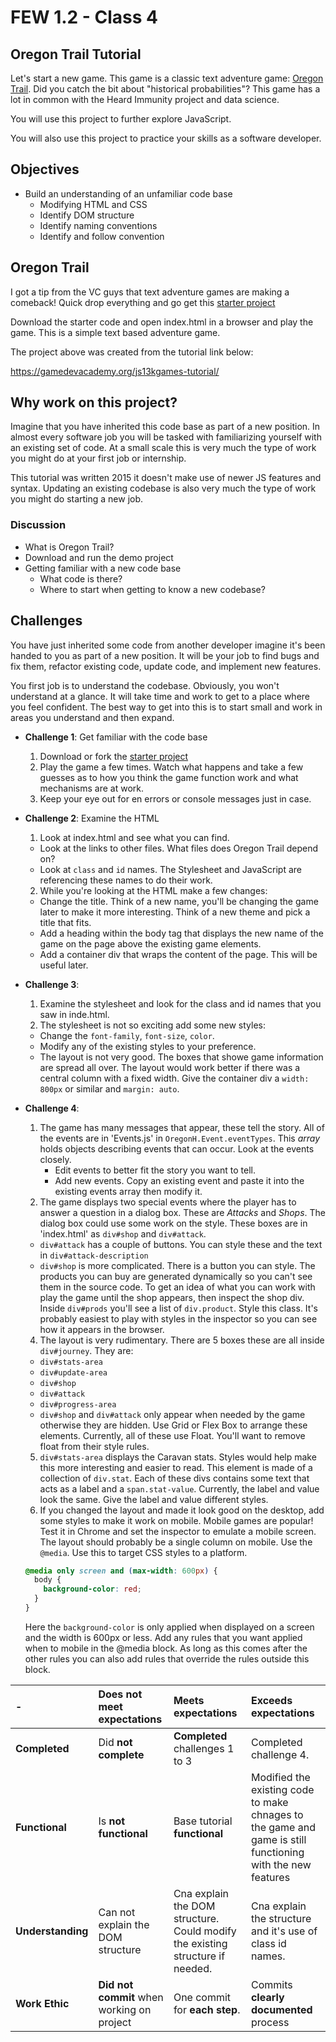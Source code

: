 # FEW 1.2 - Class 4

## Oregon Trail Tutorial

Let's start a new game. This game is a classic text adventure game: [Oregon Trail](https://en.wikipedia.org/wiki/The_Oregon_Trail_(series)). Did you catch the bit about "historical probabilities"? This game has a lot in common with the Heard Immunity project and data science. 

You will use this project to further explore JavaScript. 

You will also use this project to practice your skills as a software developer.

## Objectives 

- Build an understanding of an unfamiliar code base
    - Modifying HTML and CSS 
    - Identify DOM structure 
    - Identify naming conventions
    - Identify and follow convention

## Oregon Trail

I got a tip from the VC guys that text adventure games are making a comeback! Quick drop everything and go get this [starter project](https://github.com/soggybag/oregon-trail-starter)

Download the starter code and open index.html in a browser and play the game. This is a simple text based adventure game. 

The project above was created from the tutorial link below:

https://gamedevacademy.org/js13kgames-tutorial/


## Why work on this project?  

Imagine that you have inherited this code base as part of a new position. In almost every software job you will be tasked with familiarizing yourself with an existing set of code. At a small scale this is very much the type of work you might do at your first job or internship. 

This tutorial was written 2015 it doesn't make use of newer JS features and syntax. Updating an existing codebase is also very much the type of work you might do starting a new job. 

### Discussion

- What is Oregon Trail?
- Download and run the demo project
- Getting familiar with a new code base
	- What code is there? 
	- Where to start when getting to know a new codebase? 

## Challenges 

You have just inherited some code from another developer imagine it's been handed to you as part of a new position. It will be your job to find bugs and fix them, refactor existing code, update code, and implement new features. 

You first job is to understand the codebase. Obviously, you won't understand at a glance. It will take time and work to get to a place where you feel confident. The best way to get into this is to start small and work in areas you understand and then expand. 

- **Challenge 1**: Get familiar with the code base
  1. Download or fork the [starter project](https://github.com/soggybag/oregon-trail-starter)
  2. Play the game a few times. Watch what happens and take a few guesses as to how you think the game function work and what mechanisms are at work. 
  3. Keep your eye out for en errors or console messages just in case. 

- **Challenge 2**: Examine the HTML
  1. Look at index.html and see what you can find. 
    - Look at the links to other files. What files does Oregon Trail depend on? 
    - Look at `class` and `id` names. The Stylesheet and JavaScript are referencing these names to do their work. 
  2. While you're looking at the HTML make a few changes: 
    - Change the title. Think of a new name, you'll be changing the game later to make it more interesting. Think of a new theme and pick a title that fits. 
    - Add a heading within the body tag that displays the new name of the game on the page above the existing game elements.   
    - Add a container div that wraps the content of the page. This will be useful later. 

- **Challenge 3**: 
  1. Examine the stylesheet and look for the class and id names that you saw in inde.html. 
  2. The stylesheet is not so exciting add some new styles:
    - Change the `font-family`, `font-size`, `color`.
    - Modify any of the existing styles to your preference. 
    - The layout is not very good. The boxes that showe game information are spread all over. The layout would work better if there was a central column with a fixed width. Give the container div a `width: 800px` or similar and `margin: auto`. 
    
- **Challenge 4**:
  1. The game has many messages that appear, these tell the story. All of the events are in 'Events.js' in `OregonH.Event.eventTypes`. This _array_ holds objects describing events that can occur. Look at the events closely.
        - Edit events to better fit the story you want to tell. 
        - Add new events. Copy an existing event and paste it into the existing events array then modify it. 
  1. The game displays two special events where the player has to answer a question in a dialog box. These are _Attacks_ and _Shops_. The dialog box could use some work on the style. These boxes are in 'index.html' as `div#shop` and `div#attack`.   
    - `div#attack` has a couple of buttons. You can style these and the text in `div#attack-description`
    - `div#shop` is more complicated. There is a button you can style. The products you can buy are generated dynamically so you can't see them in the source code. To get an idea of what you can work with play the game until the shop appears, then inspect the shop div. Inside `div#prods` you'll see a list of `div.product`. Style this class. It's probably easiest to play with styles in the inspector so you can see how it appears in the browser. 
  4. The layout is very rudimentary. There are 5 boxes these are all inside `div#journey`. They are: 
    - `div#stats-area`
    - `div#update-area`
    - `div#shop`
    - `div#attack`
    - `div#progress-area`
    - `div#shop` and `div#attack` only appear when needed by the game otherwise they are hidden. Use Grid or Flex Box to arrange these elements. Currently, all of these use Float. You'll want to remove float from their style rules. 
  5. `div#stats-area` displays the Caravan stats. Styles would help make this more interesting and easier to read. This element is made of a collection of `div.stat`. Each of these divs contains some text that acts as a label and a `span.stat-value`. Currently, the label and value look the same. Give the label and value different styles. 
  6. If you changed the layout and made it look good on the desktop, add some styles to make it work on mobile. Mobile games are popular! Test it in Chrome and set the inspector to emulate a mobile screen. The layout should probably be a single column on mobile. Use the `@media`. Use this to target CSS styles to a platform. 
  ```CSS
  @media only screen and (max-width: 600px) {
    body {
      background-color: red;
    }
  }
  ```
  Here the `background-color` is only applied when displayed on a screen and the width is 600px or less. Add any rules that you want applied when to mobile in the @media block. As long as this comes after the other rules you can also add rules that override the rules outside this block. 

| -            | Does not meet expectations | Meets expectations       | Exceeds expectations |
|:-------------|:------------------|:-------------------------|:---------------------|
| **Completed**| Did **not complete** | **Completed** challenges 1 to 3 | Completed challenge 4. |
| **Functional**| Is **not functional** | Base tutorial **functional** | Modified the existing code to make chnages to the game and game is still functioning with the new features |
| **Understanding** | Can not explain the DOM structure | Cna explain the DOM structure. Could modify the existing structure if needed. | Cna explain the structure and it's use of class id names. |
| **Work Ethic** | **Did not commit** when working on project | One commit for **each step**. | Commits **clearly documented** process |
